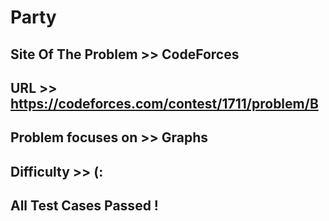 # Party

## Site Of The Problem >> CodeForces

## URL >> https://codeforces.com/contest/1711/problem/B

## Problem focuses on >> Graphs

## Difficulty >> (:

## All Test Cases Passed !


